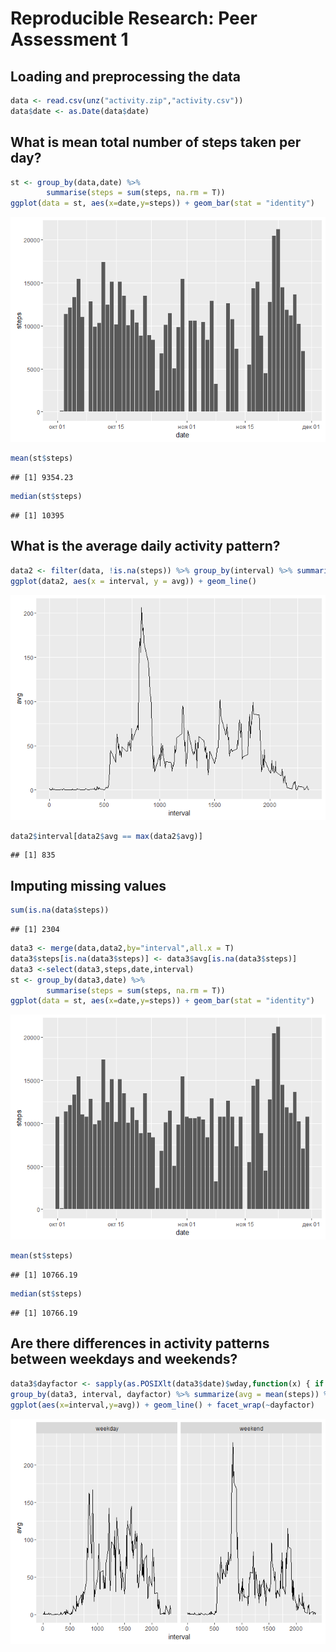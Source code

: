 # Reproducible Research: Peer Assessment 1


## Loading and preprocessing the data

```r
data <- read.csv(unz("activity.zip","activity.csv"))
data$date <- as.Date(data$date)
```
## What is mean total number of steps taken per day?

```r
st <- group_by(data,date) %>%  
        summarise(steps = sum(steps, na.rm = T))  
ggplot(data = st, aes(x=date,y=steps)) + geom_bar(stat = "identity")
```

![](PA1_template_files/figure-html/unnamed-chunk-3-1.png)

```r
mean(st$steps)
```

```
## [1] 9354.23
```

```r
median(st$steps)
```

```
## [1] 10395
```

## What is the average daily activity pattern?

```r
data2 <- filter(data, !is.na(steps)) %>% group_by(interval) %>% summarize(avg = mean(steps))
ggplot(data2, aes(x = interval, y = avg)) + geom_line()
```

![](PA1_template_files/figure-html/unnamed-chunk-4-1.png)

```r
data2$interval[data2$avg == max(data2$avg)]
```

```
## [1] 835
```
## Imputing missing values

```r
sum(is.na(data$steps))
```

```
## [1] 2304
```

```r
data3 <- merge(data,data2,by="interval",all.x = T)
data3$steps[is.na(data3$steps)] <- data3$avg[is.na(data3$steps)]
data3 <-select(data3,steps,date,interval)
st <- group_by(data3,date) %>%  
        summarise(steps = sum(steps, na.rm = T))  
ggplot(data = st, aes(x=date,y=steps)) + geom_bar(stat = "identity")
```

![](PA1_template_files/figure-html/unnamed-chunk-5-1.png)

```r
mean(st$steps)
```

```
## [1] 10766.19
```

```r
median(st$steps)
```

```
## [1] 10766.19
```
## Are there differences in activity patterns between weekdays and weekends?

```r
data3$dayfactor <- sapply(as.POSIXlt(data3$date)$wday,function(x) { if (x == 0 | x == 6) "weekday" else "weekend"})
group_by(data3, interval, dayfactor) %>% summarize(avg = mean(steps)) %>%
ggplot(aes(x=interval,y=avg)) + geom_line() + facet_wrap(~dayfactor)
```

![](PA1_template_files/figure-html/unnamed-chunk-6-1.png)


